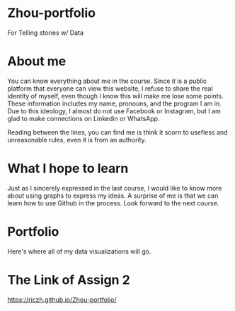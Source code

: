 # Zhou-portfolio
For Telling stories w/ Data

# About me 
You can know everything about me in the course. Since it is a public platform that everyone can view this website, I refuse to share the real identity of myself, even though I know this will make me lose some points. These information includes my name, pronouns, and the program I am in. Due to this ideology, I almost do not use Facebook or Instagram, but I am glad to make connections on Linkedin or WhatsApp. 

Reading between the lines, you can find me is think it scorn to usefless and unreasonable rules, even it is from an authority.
 
# What I hope to learn 
Just as I sincerely expressed in the last course, I would like to know more about using graphs to express my ideas. A surprise of me is that we can learn how to use Github in the process. Look forward to the next course.

# Portfolio
Here's where all of my data visualizations will go.

# The Link of Assign 2
https://riczh.github.io/Zhou-portfolio/
